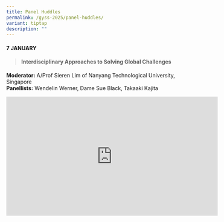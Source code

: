 ```yaml
---
title: Panel Huddles
permalink: /gyss-2025/panel-huddles/
variant: tiptap
description: ""
---
```

<h4><strong>7 JANUARY</strong></h4>
<blockquote>
<h4><strong>Interdisciplinary Approaches to Solving Global Challenges</strong></h4>
</blockquote>
<p><strong>Moderator:</strong> A/Prof Sieren Lim of Nanyang Technological
University, Singapore
<br><strong>Panellists:</strong> Wendelin Werner, Dame Sue Black, Takaaki Kajita</p>
<div class="iframe-wrapper">
<iframe height="315" width="560" allowfullscreen="true" frameborder="0" src="https://www.youtube.com/embed/5DUgJ8tY0vQ?si=EVvrTIYkY-7pg7zQ"></iframe>
</div>
<p></p>